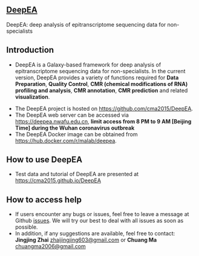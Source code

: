 ## [DeepEA](https://cma2015.github.io/DeepEA)
DeepEA: deep analysis of epitranscriptome sequencing data for non-specialists

## Introduction
- DeepEA is a Galaxy-based framework for deep analysis of epitranscriptome sequencing data for non-specialists. In the current version, DeepEA provides a variety of functions required for **Data Preparation**, **Quality Control**, **CMR (chemical modifications of RNA) profiling and analysis**, **CMR annotation**, **CMR prediction** and related **visualization**.
* The DeepEA project is hosted on https://github.com/cma2015/DeepEA.
* The DeepEA web server can be accessed via https://deepea.nwafu.edu.cn, **limit access from 8 PM to 9 AM [Beijing Time] during the Wuhan coronavirus outbreak**
* The DeepEA Docker image can be obtained from https://hub.docker.com/r/malab/deepea.

## How to use DeepEA

- Test data and tutorial of DeepEA are presented at https://cma2015.github.io/DeepEA

## How to access help
* If users encounter any bugs or issues, feel free to leave a message at Github [issues](<https://github.com/cma2015/DeepEA/issues>). We will try our best to deal with all issues as soon as possible.
* In addition, if any suggestions are available, feel free to contact: __Jingjing Zhai__ <zhaijingjing603@gmail.com> or __Chuang Ma__ <chuangma2006@gmail.com>

